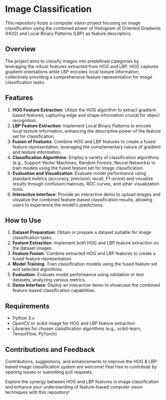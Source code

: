 # Image Classification

This repository hosts a computer vision project focusing on image classification using the combined power of Histogram of Oriented Gradients (HOG) and Local Binary Patterns (LBP) as feature descriptors.

## Overview

The project aims to classify images into predefined categories by leveraging the robust features extracted from HOG and LBP. HOG captures gradient orientations while LBP encodes local texture information, collectively providing a comprehensive feature representation for image classification tasks.

## Features

1. **HOG Feature Extraction**: Utilize the HOG algorithm to extract gradient-based features, capturing edge and shape information crucial for object recognition.
2. **LBP Feature Extraction**: Implement Local Binary Patterns to encode local texture information, enhancing the descriptive power of the feature set for classification.
3. **Fusion of Features**: Combine HOG and LBP features to create a fused feature representation, leveraging the complementary nature of gradient and texture information.
4. **Classification Algorithms**: Employ a variety of classification algorithms (e.g., Support Vector Machines, Random Forests, Neural Networks) to train models using the fused feature set for image classification.
5. **Evaluation and Visualization**: Evaluate model performance using standard metrics (accuracy, precision, recall, F1-score) and visualize results through confusion matrices, ROC curves, and other visualization tools.
6. **Interactive Interface**: Provide an interactive demo to upload images and visualize the combined feature-based classification results, allowing users to experience the model's predictions.

## How to Use

1. **Dataset Preparation**: Obtain or prepare a dataset suitable for image classification tasks.
2. **Feature Extraction**: Implement both HOG and LBP feature extraction on the dataset images.
3. **Feature Fusion**: Combine extracted HOG and LBP features to create a fused feature representation.
4. **Model Training**: Train classification models using the fused feature set and selected algorithms.
5. **Evaluation**: Evaluate model performance using validation or test datasets, analyzing various metrics.
6. **Demo Interface**: Deploy an interactive demo to showcase the combined feature-based classification capabilities.

## Requirements

- Python 3.x
- OpenCV or scikit-image for HOG and LBP feature extraction
- Libraries for chosen classification algorithms (e.g., scikit-learn, TensorFlow, PyTorch)

## Contributions and Feedback

Contributions, suggestions, and enhancements to improve the HOG & LBP-based image classification system are welcome! Feel free to contribute by opening issues or submitting pull requests.

Explore the synergy between HOG and LBP features in image classification and enhance your understanding of feature-based computer vision techniques with this repository!
